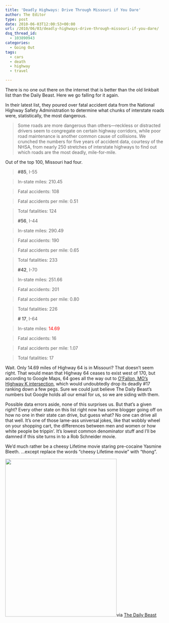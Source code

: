 ```yaml
---
title: 'Deadly Highways: Drive Through Missouri if You Dare'
author: The Editor
type: post
date: 2010-06-03T12:00:53+00:00
url: /2010/06/03/deadly-highways-drive-through-missouri-if-you-dare/
dsq_thread_id:
  - 103890943
categories:
  - Going Out
tags:
  - cars
  - death
  - highway
  - travel

---
```

There is no one out there on the internet that is better than the old linkbait list than the Daily Beast. Here we go falling for it again.

In their latest list, they poured over fatal accident data from the National Highway Safety Administration to determine what chunks of interstate roads were, statistically, the most dangerous.

> Some roads are more dangerous than others—reckless or distracted drivers seem to congregate on certain highway corridors, while poor road maintenance is another common cause of collisions. We crunched the numbers for five years of accident data, courtesy of the NHSA, from nearly 250 stretches of interstate highways to find out which roads are the most deadly, mile-for-mile.

Out of the top 100, Missouri had four.

> **#85**, I-55
  
> In-state miles: 210.45
  
> Fatal accidents: 108
  
> Fatal accidents per mile: 0.51
  
> Total fatalities: 124
> 
> **#56**, I-44
  
> In-state miles: 290.49
  
> Fatal accidents: 190
  
> Fatal accidents per mile: 0.65
  
> Total fatalities: 233
> 
> **#42**, I-70
  
> In-state miles: 251.66
  
> Fatal accidents: 201
  
> Fatal accidents per mile: 0.80
  
> Total fatalities: 226
> 
> **\# 17**, I-64
  
> In-state miles: <span style="color: #ff0000;">14.69</span>
  
> Fatal accidents: 16
  
> Fatal accidents per mile: 1.07
  
> Total fatalities: 17

Wait. Only 14.69 miles of Highway 64 is in Missouri? That doesn&#8217;t seem right. That would mean that Highway 64 ceases to exist west of 170, but according to Google Maps, 64 goes all the way out to <a href="http://maps.google.com/?ie=UTF8&hq=&hnear=3005+Shenandoah+Ave,+St+Louis,+Missouri+63104&ll=38.719537,-90.703125&spn=0.044466,0.078621&z=14" target="_blank">O&#8217;Fallon, MO&#8217;s Highway K intersection</a>, which would undoubtedly drop its deadly #17 ranking down a few pegs. Sure we could just believe The Daily Beast&#8217;s numbers but Google holds all our email for us, so we are siding with them.

Possible data errors aside, none of this surprises us. But that&#8217;s a given right? Every other state on this list right now has some blogger going off on how no one in their state can drive, but guess what? No one can drive all that well. It&#8217;s one of those lame-ass universal jokes, like that wobbly wheel on your shopping cart, the differences between men and women or how white people be trippin&#8217;. It&#8217;s lowest common denominator stuff and I&#8217;ll be damned if this site turns in to a Rob Schneider movie.

We&#8217;d much rather be a cheesy Lifetime movie staring pre-cocaine Yasmine Bleeth. &#8230;except replace the words &#8220;cheesy Lifetime movie&#8221; with &#8220;thong&#8221;.

<a rel="attachment wp-att-4796" href="http://punchingkitty.com/2010/06/03/deadly-highways-drive-through-missouri-if-you-dare/yasmine_bleeth_road_rage/"><img class="aligncenter size-full wp-image-4796" title="Yasmine Bleeth in Road Rage" src="http://media.punchingkitty.com/wordpress/2010/06/yasmine_bleeth_road_rage.jpeg?filter=full" alt="" width="353" height="500" /></a>via <a href="http://www.thedailybeast.com/blogs-and-stories/2010-05-31/deadliest-highways-ranking-the-100-interstates-most-likely-to-cause-a-fatal-crash" target="_blank">The Daily Beast</a>